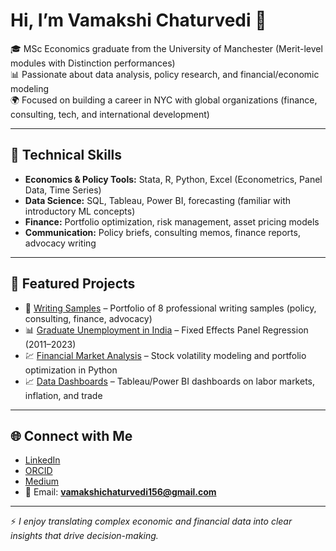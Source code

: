 # Hi, I’m Vamakshi Chaturvedi 👋  

🎓 MSc Economics graduate from the University of Manchester (Merit-level modules with Distinction performances)  
📊 Passionate about data analysis, policy research, and financial/economic modeling  
🌍 Focused on building a career in NYC with global organizations (finance, consulting, tech, and international development)  

---

## 🔧 Technical Skills  
- **Economics & Policy Tools:** Stata, R, Python, Excel (Econometrics, Panel Data, Time Series)  
- **Data Science:** SQL, Tableau, Power BI, forecasting (familiar with introductory ML concepts)  
- **Finance:** Portfolio optimization, risk management, asset pricing models  
- **Communication:** Policy briefs, consulting memos, finance reports, advocacy writing
  
---

## 📂 Featured Projects  
- 📘 [Writing Samples](https://github.com/Vamakshi6402/Writing-Samples) – Portfolio of 8 professional writing samples (policy, consulting, finance, advocacy)  
- 📊 [Graduate Unemployment in India](https://github.com/Vamakshi6402/Economics-Data-Portfolio) – Fixed Effects Panel Regression (2011–2023)  
- 💹 [Financial Market Analysis](https://github.com/Vamakshi6402/Finance-Projects) – Stock volatility modeling and portfolio optimization in Python  
- 📈 [Data Dashboards](https://github.com/Vamakshi6402/Dashboards) – Tableau/Power BI dashboards on labor markets, inflation, and trade  

---

## 🌐 Connect with Me  
- [LinkedIn](https://www.linkedin.com/in/vamakshi-chaturvedi-283827206)  
- [ORCID](https://orcid.org/0009-0003-3307-783X)  
- [Medium](https://medium.com/@vamakshichaturvedi13)  
- 📧 Email: **vamakshichaturvedi156@gmail.com**  

---

⚡ *I enjoy translating complex economic and financial data into clear insights that drive decision-making.*

